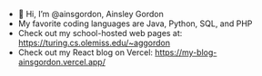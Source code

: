 - 👋 Hi, I’m @ainsgordon, Ainsley Gordon
- My favorite coding languages are Java, Python, SQL, and PHP
- Check out my school-hosted web pages at: https://turing.cs.olemiss.edu/~aggordon
- Check out my React blog on Vercel: https://my-blog-ainsgordon.vercel.app/



<!---
ainsgordon/ainsgordon is a ✨ special ✨ repository because its `README.md` (this file) appears on your GitHub profile.
You can click the Preview link to take a look at your changes.
--->
